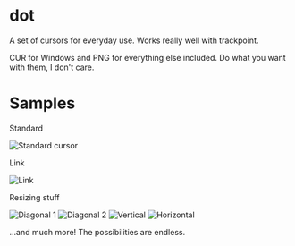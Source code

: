 dot
===

A set of cursors for everyday use. Works really well with trackpoint.

CUR for Windows and PNG for everything else included. Do what you want with them, I don't care.

Samples
===

Standard

![Standard cursor](https://i.imgur.com/KJQOWxB.png)

Link

![Link](https://i.imgur.com/uv3vVcr.png)

Resizing stuff

![Diagonal 1](https://i.imgur.com/hn370IC.png)
![Diagonal 2](http://i.imgur.com/Y8kfoBf.png)
![Vertical](https://i.imgur.com/CacS13P.png)
![Horizontal](http://i.imgur.com/bLH5Dtq.png)

...and much more! The possibilities are endless.

